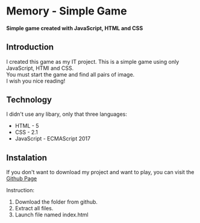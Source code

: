 # Memory - Simple Game
#### Simple game created with JavaScript, HTML and CSS

## Introduction
I created this game as my IT project. This is a simple game using only JavaScript, HTMl and CSS.
<br>You must start the game and find all pairs of image.
<br>I wish you nice reading!

## Technology
I didn't use any libary, only that three languages:
- HTML - 5
- CSS - 2.1
- JavaScript - ECMAScript 2017
## Instalation
If you don't want to download my project and want to play, you can visit the [Github Page](https://GNUSheep.github.io/Memory/)

Instruction:
1. Download the folder from github.
2. Extract all files.
3. Launch file named index.html


